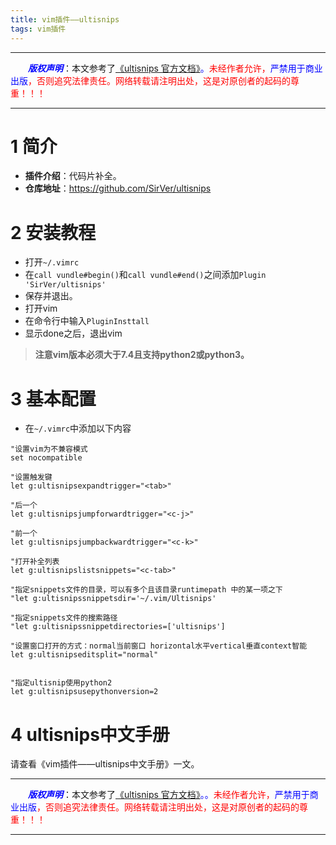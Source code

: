 ```yaml
---
title: vim插件——ultisnips
tags: vim插件
---
```


------

&emsp;&emsp;<font color=blue>**_版权声明_**</font>：本文参考了<font color=blue>[《ultisnips 官方文档》](https://github.com/SirVer/ultisnips "点击跳转")。</font><font color=red>未经作者允许，<font color=blue>严禁用于商业出版</font>，否则追究法律责任。网络转载请注明出处，这是对原创者的起码的尊重！！！</font>

------

<style>table{word-break:initial;}</style>



# 1 简介
* **插件介绍**：代码片补全。
* **仓库地址**：<https://github.com/SirVer/ultisnips>

# 2 安装教程
*  打开`~/.vimrc`
* 在`call vundle#begin()`和`call vundle#end()`之间添加`Plugin 'SirVer/ultisnips'`
* 保存并退出。
* 打开vim
* 在命令行中输入`PluginInsttall`
* 显示done之后，退出vim

>**注意vim版本必须大于7.4且支持python2或python3。**

# 3 基本配置
* 在`~/.vimrc`中添加以下内容
```vim
"设置vim为不兼容模式
set nocompatible

"设置触发键
let g:ultisnipsexpandtrigger="<tab>"      

"后一个
let g:ultisnipsjumpforwardtrigger="<c-j>"  

"前一个
let g:ultisnipsjumpbackwardtrigger="<c-k>"  

"打开补全列表
let g:ultisnipslistsnippets="<c-tab>" 

"指定snippets文件的目录，可以有多个且该目录runtimepath 中的某一项之下
"let g:ultisnipssnippetsdir='~/.vim/Ultisnips' 

"指定snippets文件的搜索路径
"let g:ultisnipssnippetdirectories=['ultisnips'] 

"设置窗口打开的方式：normal当前窗口 horizontal水平vertical垂直context智能 
let g:ultisnipseditsplit="normal" 


"指定ultisnip使用python2
let g:ultisnipsusepythonversion=2 
```

# 4 ultisnips中文手册
请查看《vim插件——ultisnips中文手册》一文。




------

&emsp;&emsp;<font color=blue>**_版权声明_**</font>：本文参考了<font color=blue>[《ultisnips 官方文档》](https://github.com/SirVer/ultisnips "点击跳转")。。</font><font color=red>未经作者允许，<font color=blue>严禁用于商业出版</font>，否则追究法律责任。网络转载请注明出处，这是对原创者的起码的尊重！！！</font>

------
